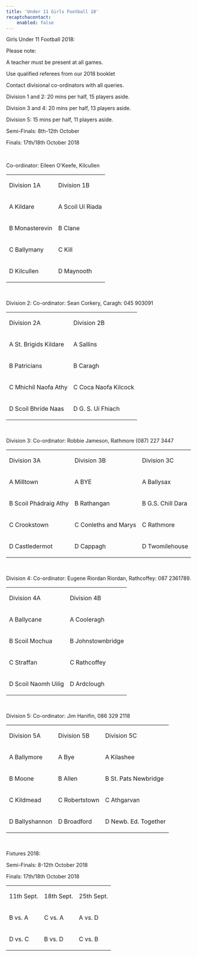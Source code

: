 ```yaml
---
title: 'Under 11 Girls Football 18'
recaptchacontact:
    enabled: false
---
```


<p>Girls Under 11 Football 2018: </p>
<p>Please note:</p>
<p>A teacher must be present at all games.</p>
<p>Use qualified referees from our 2018 booklet</p>
<p>Contact divisional co-ordinators with all queries.</p>
<p>Division 1 and 2: 20 mins per half, 15 players aside.</p>
<p>Division 3 and 4: 20 mins per half, 13 players aside.</p>
<p>Division 5: 15 mins per half, 11 players aside.</p>
<p>Semi-Finals: 8th-12th October</p>
<p>Finals: 17th/18th October 2018</p>
<br>
<p>Co-ordinator: Eileen O'Keefe, Kilcullen</p>
<table>
<tbody>
<tr>
<td>
<p>Division 1A</p>
</td>
<td>
<p>Division 1B</p>
</td>
</tr>
<tr>
<td>
<p>A Kildare</p>
</td>
<td>
<p>A Scoil U&iacute; Riada</p>
</td>
</tr>
<tr>
<td>
<p>B Monasterevin</p>
</td>
<td>
<p>B Clane</p>
</td>
</tr>
<tr>
<td>
<p>C Ballymany</p>
</td>
<td>
<p>C Kill</p>
</td>
</tr>
<tr>
<td>
<p>D Kilcullen</p>
</td>
<td>
<p>D Maynooth</p>
</td>
</tr>
</tbody>
</table>
<br>
<p>Division 2: Co-ordinator: Sean Corkery, Caragh: 045 903091</p>
<table>
<tbody>
<tr>
<td>
<p>Division 2A</p>
</td>
<td>
<p>Division 2B</p>
</td>
</tr>
<tr>
<td>
<p>A St. Brigids Kildare</p>
</td>
<td>
<p>A Sallins</p>
</td>
</tr>
<tr>
<td>
<p>B Patricians</p>
</td>
<td>
<p>B Caragh</p>
</td>
</tr>
<tr>
<td>
<p>C Mhich&iacute;l Naofa Athy</p>
</td>
<td>
<p>C Coca Naofa Kilcock</p>
</td>
</tr>
<tr>
<td>
<p>D Scoil Bhr&iacute;de Naas</p>
</td>
<td>
<p>D G. S. U&iacute; Fhiach</p>
</td>
</tr>
</tbody>
</table>
<br>

<p>Division 3: Co-ordinator: Robbie Jameson, Rathmore ‭(087) 227 3447‬</p>
<table>
<tbody>
<tr>
<td>
<p>Division 3A</p>
</td>
<td>
<p>Division 3B</p>
</td>
<td>
<p>Division 3C</p>
</td>
</tr>
<tr>
<td>
<p>A Milltown</p>
</td>
<td>
<p>A BYE</p>
</td>
<td>
<p>A Ballysax</p>
</td>
</tr>
<tr>
<td>
<p>B Scoil Ph&aacute;draig Athy</p>
</td>
<td>
<p>B Rathangan</p>
</td>
<td>
<p>B G.S. Chill Dara</p>
</td>
</tr>
<tr>
<td>
<p>C Crookstown</p>
</td>
<td>
<p>C Conleths and Marys</p>
</td>
<td>
<p>C Rathmore</p>
</td>
</tr>
<tr>
<td>
<p>D Castledermot</p>
</td>
<td>
<p>D Cappagh</p>
</td>
<td>
<p>D Twomilehouse</p>
</td>
</tr>
</tbody>
</table>
<br>

<p>Division 4: Co-ordinator: Eugene Riordan Riordan, Rathcoffey: 087 2361789.</p>
<table>
<tbody>
<tr>
<td>
<p>Division 4A</p>
</td>
<td>
<p>Division 4B</p>
</td>
</tr>
<tr>
<td>
<p>A Ballycane</p>
</td>
<td>
<p>A Cooleragh</p>
</td>
</tr>
<tr>
<td>
<p>B Scoil Mochua</p>
</td>
<td>
<p>B Johnstownbridge</p>
</td>
</tr>
<tr>
<td>
<p>C Straffan</p>
</td>
<td>
<p>C Rathcoffey</p>
</td>
</tr>
<tr>
<td>
<p>D Scoil Naomh Uilig</p>
</td>
<td>
<p>D Ardclough</p>
</td>
</tr>
</tbody>
</table>
<br>
<p>Division 5: Co-ordinator: Jim Hanifin, 086 329 2118‬</p>
<table>
<tbody>
<tr>
<td>
<p>Division 5A</p>
</td>
<td>
<p>Division 5B</p>
</td>
<td>
<p>Division 5C</p>
</td>
</tr>
<tr>
<td>
<p>A Ballymore</p>
</td>
<td>
<p>A Bye</p>
</td>
<td>
<p>A Kilashee</p>
</td>
</tr>
<tr>
<td>
<p>B Moone</p>
</td>
<td>
<p>B Allen</p>
</td>
<td>
<p>B St. Pats Newbridge</p>
</td>
</tr>
<tr>
<td>
<p>C Kildmead</p>
</td>
<td>
<p>C Robertstown</p>
</td>
<td>
<p>C Athgarvan</p>
</td>
</tr>
<tr>
<td>
<p>D Ballyshannon</p>
</td>
<td>
<p>D Broadford</p>
</td>
<td>
<p>D Newb. Ed. Together</p>
</td>
</tr>
</tbody>
</table>
<br>

<p>Fixtures 2018: </p>
<p>Semi-Finals: 8-12th October 2018</p>
<p>Finals: 17th/18th October 2018</p>
<table>
<tbody>
<tr>
<td>
<p>11th Sept.</p>
</td>
<td>
<p>18th Sept.</p>
</td>
<td>
<p>25th Sept.</p>
</td>
</tr>
<tr>
<td>
<p>B vs. A</p>
</td>
<td>
<p>C vs. A</p>
</td>
<td>
<p>A vs. D</p>
</td>
</tr>
<tr>
<td>
<p>D vs. C</p>
</td>
<td>
<p>B vs. D</p>
</td>
<td>
<p>C vs. B</p>
</td>
</tr>
</tbody>
</table>